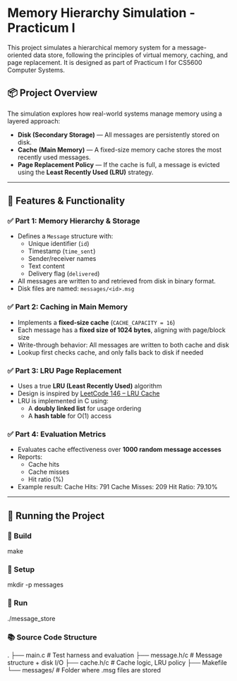 # Memory Hierarchy Simulation - Practicum I

This project simulates a hierarchical memory system for a message-oriented data store, following the principles of virtual memory, caching, and page replacement. It is designed as part of Practicum I for CS5600 Computer Systems.

## 📦 Project Overview

The simulation explores how real-world systems manage memory using a layered approach:

- **Disk (Secondary Storage)** — All messages are persistently stored on disk.
- **Cache (Main Memory)** — A fixed-size memory cache stores the most recently used messages.
- **Page Replacement Policy** — If the cache is full, a message is evicted using the **Least Recently Used (LRU)** strategy.

---

## 📁 Features & Functionality

### ✅ Part 1: Memory Hierarchy & Storage

- Defines a `Message` structure with:
  - Unique identifier (`id`)
  - Timestamp (`time_sent`)
  - Sender/receiver names
  - Text content
  - Delivery flag (`delivered`)
- All messages are written to and retrieved from disk in binary format.
- Disk files are named: `messages/<id>.msg`

### ✅ Part 2: Caching in Main Memory

- Implements a **fixed-size cache** (`CACHE_CAPACITY = 16`)
- Each message has a **fixed size of 1024 bytes**, aligning with page/block size
- Write-through behavior: All messages are written to both cache and disk
- Lookup first checks cache, and only falls back to disk if needed

### ✅ Part 3: LRU Page Replacement

- Uses a true **LRU (Least Recently Used)** algorithm
- Design is inspired by [LeetCode 146 – LRU Cache](https://leetcode.com/problems/lru-cache/)
- LRU is implemented in C using:
  - A **doubly linked list** for usage ordering
  - A **hash table** for O(1) access

### ✅ Part 4: Evaluation Metrics

- Evaluates cache effectiveness over **1000 random message accesses**
- Reports:
  - Cache hits
  - Cache misses
  - Hit ratio (%)
- Example result:
Cache Hits: 791 Cache Misses: 209 Hit Ratio: 79.10%

---

## 🧪 Running the Project

### 🔨 Build

make

### 📂 Setup

mkdir -p messages

### 🚀 Run

./message_store


### 📚 Source Code Structure
.
├── main.c          # Test harness and evaluation
├── message.h/c     # Message structure + disk I/O
├── cache.h/c       # Cache logic, LRU policy
├── Makefile
└── messages/       # Folder where .msg files are stored

